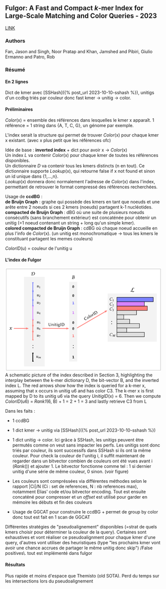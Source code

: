 ## Fulgor: A Fast and Compact *k*-mer Index for Large-Scale Matching and Color Queries - 2023

[LINK](https://drops.dagstuhl.de/opus/volltexte/2023/18644/) 

### Authors  
Fan, Jason and Singh, Noor Pratap and Khan, Jamshed and Pibiri, Giulio Ermanno and Patro, Rob

### Résumé

#### En 2 lignes

Dict de kmer avec [SSHash]({% post_url 2023-10-10-sshash %}), unitigs d'un ccdbg triés par couleur donc fast kmer -> unitig -> color. 

#### Préliminaires

*Color*(x) = ensemble des références dans lesquelles le kmer x apparaît. 1 référence = 1 string dans {A, T, C, G}, un génome par exemple.

L'index serait la structure qui permet de trouver *Color*(x) pour chaque kmer x existant. (avec x plus petit que les références ofc)

Idée de base : **inverted index** + dict pour avoir x -> *Color*(x)\
Un index *L* va contenir *Color*(x) pour chaque kmer de toutes les références disponibles.\
Un dictionnaire *D* va contenir tous les kmers distincts (n en tout). Ce dictionnaire supporte *Lookup*(x), qui retourne false if x not found et sinon un id unique dans {1,...,n}.\
*Lookup*(x) donnera donc normalement l'adresse de *Color*(x) dans l'index, permettant de retrouver le format compressé des références recherchées. 

Usage de **ccdBG** :\
**de Bruijn Graph** : graphe qui possède des kmers en tant que noeuds et une arête entre 2 noeuds si ces 2 kmers (noeuds) partagent k-1 nucléotides.\
**compacted de Bruijn Graph** : dBG où une suite de plusieurs noeuds consécutifs (sans branchement extérieur) est concaténée pour obtenir un unitig (=1 noeud contenant un string + long qu'un simple kmer).\
**colored compacted de Bruijn Graph** : cdBG où chaque noeud accueille en plus l'info de *Color*(x). (un unitig est monochromatique -> tous les kmers le constituant partagent les memes couleurs)

*ColorID*(u) = couleur de l'unitig u

#### L'index de Fulgor

![figure1](/assets/fulgor1.png)
A schematic picture of the index described in Section 3, highlighting the interplay between the k-mer dictionary D, the bit-vector B, and the inverted index L. The red arrows show how the index is queried for a k-mer x, assuming that x occurs in unitig u6 and has color C3. The k-mer x is first mapped by D to its unitig u6 via the query *UnitigID*(x) = 6. Then we compute *ColorID*(u6) = *Rank1*(6, B) + 1 = 2 + 1 = 3 and lastly retrieve C3 from L

Dans les faits :
  + 1 ccdBG
  + 1 dict kmer -> unitig via [SSHash]({% post_url 2023-10-10-sshash %})

  + 1 dict unitig -> color. Ici grâce à SSHash, les unitigs peuvent être permutés comme on veut sans impacter les perfs. Les unitigs sont donc triés par couleur, ils sont successifs dans SSHash si ils ont la même couleur. Pour check la couleur de l'unitig i, il suffit maintenant de regarder dans un bitvector combien de couleurs ont été vues avant i (*Rank*()) et ajouter 1. Le bitvector fonctionne comme tel : 1 si dernier unitig d'une série de même couleur, 0 sinon. (voir figure)
  + Les couleurs sont compréssées via différentes méthodes selon le rapport \|Ci\|/N (Ci : set de references, N : nb references max), notamment Elias' code et/ou bitvector encoding. Tout est ensuite concaténé pour compresser et un *offset* est utilisé pour garder en mémoire les débuts et fin des couleurs
  + Usage de GGCAT pour construire le ccdBG + permet de group by color donc tout est fait en 1 scan de GGCAT

  Différentes stratégies de "pseudoalignement" disponibles (=strat de quels kmers choisir pour déterminer la couleur de la query). Certaines sont exhaustives et vont réaliser ce pseudoalignment pour chaque kmer d'une query, d'autres vont utiliser des heuristiques (type "les prochains kmer vont avoir une chance accrues de partager le même unitig donc skip") /False positives\\. tout est implémenté dans fulgor

#### Résultats

Plus rapide et moins d'espace que Themisto (old SOTA). Perd du temps sur les intersections lors du pseudoalignement


